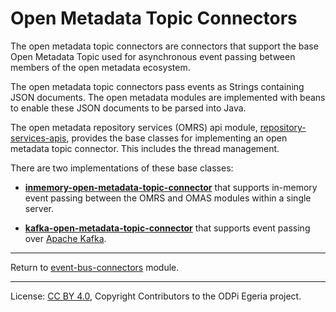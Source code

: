 <!-- SPDX-License-Identifier: CC-BY-4.0 -->
  
# Open Metadata Topic Connectors

The open metadata topic connectors are connectors that support
the base Open Metadata Topic used for asynchronous event passing between members of
the open metadata ecosystem.

The open metadata topic connectors pass events as Strings containing JSON documents.
The open metadata modules are implemented with beans to enable these JSON documents
to be parsed into Java.

The open metadata repository services (OMRS) api
module, [repository-services-apis](../../../../repository-services/repository-services-apis),
provides the base classes for implementing an open metadata
topic connector.  This includes the thread management.

There are two implementations of these base classes:

* **[inmemory-open-metadata-topic-connector](inmemory-open-metadata-topic-connector)** that
supports in-memory event passing between the OMRS and OMAS modules within a single server.

* **[kafka-open-metadata-topic-connector](kafka-open-metadata-topic-connector)** that
supports event passing over [Apache Kafka](https://kafka.apache.org).



----
Return to [event-bus-connectors](..) module.


----
License: [CC BY 4.0](https://creativecommons.org/licenses/by/4.0/),
Copyright Contributors to the ODPi Egeria project.
